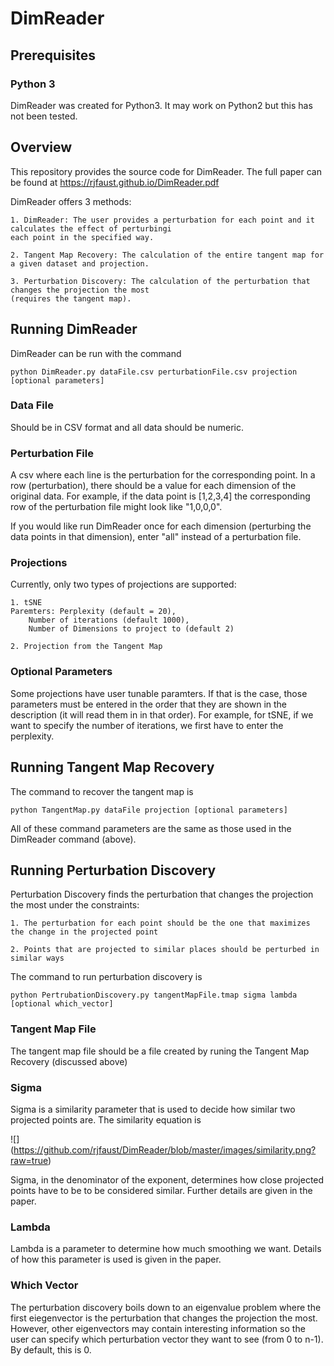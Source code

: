 # DimReader

## Prerequisites
### Python 3
DimReader was created for Python3.  It may work on Python2 but this has not been tested. 

## Overview

This repository provides the source code for DimReader.  The full paper can be found at https://rjfaust.github.io/DimReader.pdf

DimReader offers 3 methods:
    
    1. DimReader: The user provides a perturbation for each point and it calculates the effect of perturbingi
    each point in the specified way.

    2. Tangent Map Recovery: The calculation of the entire tangent map for a given dataset and projection.

    3. Perturbation Discovery: The calculation of the perturbation that changes the projection the most 
    (requires the tangent map).

## Running DimReader
DimReader can be run with the command

```
python DimReader.py dataFile.csv perturbationFile.csv projection [optional parameters]
```

### Data File
 Should be in CSV format and all data should be numeric.

### Perturbation File
 A csv where each line is the perturbation for the corresponding point.  In a row (perturbation), there should be a value for each dimension of the original data.  For example, if the data point is [1,2,3,4] the corresponding row of the perturbation file might look like "1,0,0,0".

If you would like run DimReader once for each dimension (perturbing the data points in that dimension), enter "all" instead of a perturbation file.

### Projections


Currently, only two types of projections are supported:

    1. tSNE 
    Paremters: Perplexity (default = 20), 
        Number of iterations (default 1000), 
        Number of Dimensions to project to (default 2)

    2. Projection from the Tangent Map 


### Optional Parameters
Some projections have user tunable paramters. If that is the case, those parameters must be entered in the order that they are shown in the description (it will read them in in that order).  For example, for tSNE, if we want to specify the number of iterations, we first have to enter the perplexity. 




## Running Tangent Map Recovery
The command to recover the tangent map is

```
python TangentMap.py dataFile projection [optional parameters]
```

All of these command parameters are the same as those used in the DimReader command (above). 


## Running Perturbation Discovery
Perturbation Discovery finds the perturbation that changes the projection the most under the constraints:

    1. The perturbation for each point should be the one that maximizes the change in the projected point

    2. Points that are projected to similar places should be perturbed in similar ways



The command to run perturbation discovery is 

```
python PertrubationDiscovery.py tangentMapFile.tmap sigma lambda [optional which_vector]
```

### Tangent Map File
The tangent map file should be a file created by runing the Tangent Map Recovery (discussed above)

### Sigma
Sigma is a similarity parameter that is used to decide how similar two projected points are.  The similarity equation is

![] (https://github.com/rjfaust/DimReader/blob/master/images/similarity.png?raw=true)

Sigma, in the denominator of the exponent, determines how close projected points have to be to be considered similar. Further details are given in the paper.

### Lambda
Lambda is a parameter to determine how much smoothing we want.  Details of how this parameter is used is given in the paper. 

### Which Vector
The perturbation discovery boils down to an eigenvalue problem where the first eiegenvector is the perturbation that changes the projection the most. However, other eigenvectors may contain interesting information so the user can specify which perturbation vector they want to see (from 0 to n-1). By default, this is 0. 





 
